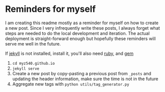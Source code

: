 # Reminders for myself

I am creating this readme mostly as a reminder for myself on how to create a new post. Since I very infrequently write these posts, I always forget what steps are needed to do the local development and iteration. The actual deployment is straight-forward enough but hopefully these reminders will serve me well in the future.

If [jekyll](https://jekyllrb.com/docs/installation/) is not installed, install it, you'll also need [ruby](https://www.ruby-lang.org/en/documentation/installation/), and [gem](https://rubygems.org/pages/download)

1. `cd myz540.github.io`
2. `jekyll serve`
3. Create a new post by copy-pasting a previous post from `_posts` and updating the header information, make sure the time is not in the future
4. Aggregate new tags with `python utils/tag_generator.py`